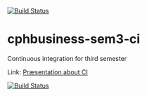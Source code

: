 [![Build Status](https://travis-ci.org/Jegp/cphbusiness-sem3-ci.svg?branch=master)](https://travis-ci.org/Jegp/cphbusiness-sem3-ci)

# cphbusiness-sem3-ci
Continuous integration for third semester

Link: [Præsentation about CI](https://jegp.github.io/cphbusiness-sem3-ci/presentation.html#/)

[![Build Status](https://travis-ci.org/GertMadsen/cphbusiness-sem3-ci.svg?branch=master)](https://travis-ci.org/GertMadsen/cphbusiness-sem3-ci)
